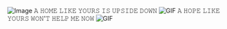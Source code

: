 ![Image](images.jpg)
𝙰 𝙷𝙾𝙼𝙴 𝙻𝙸𝙺𝙴 𝚈𝙾𝚄𝚁𝚂 𝙸𝚂 𝚄𝙿𝚂𝙸𝙳𝙴 𝙳𝙾𝚆𝙽
![GIF](tumblr_95546a947db08d7133fffce3edcea1c4_0bee3196_1280.gif)
𝙰 𝙷𝙾𝙿𝙴 𝙻𝙸𝙺𝙴 𝚈𝙾𝚄𝚁𝚂 𝚆𝙾𝙽'𝚃 𝙷𝙴𝙻𝙿 𝙼𝙴 𝙽𝙾𝚆
![GIF](7dcaeb4bb2fdbda3f16f00f24e0a09ca.gif)
